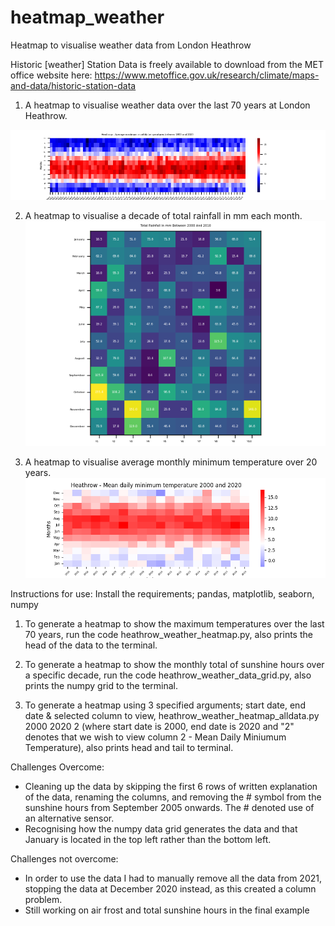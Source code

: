 # heatmap_weather
Heatmap to visualise weather data from London Heathrow

Historic [weather] Station Data is freely available to download from the MET office website here: https://www.metoffice.gov.uk/research/climate/maps-and-data/historic-station-data

1. A heatmap to visualise weather data over the last 70 years at London Heathrow.

![Image - Average Maximum Monthly Temperature Between 1950 And 2020](heathrow_heatmap_1950_2020.png)

2. A heatmap to visualise a decade of total rainfall in mm each month.
![Image - Total Rainfall in mm Over A Specific Decade](heathrow_rainfall_heatmap_decade.png)

3. A heatmap to visualise average monthly minimum temperature over 20 years.
![Image - Average Munimum Monthly Temperature Over 20 Years](heathrow_min_temp_heatmap.png)

Instructions for use:
Install the requirements; pandas, matplotlib, seaborn, numpy
1. To generate a heatmap to show the maximum temperatures over the last 70 years, run the code heathrow_weather_heatmap.py, also prints the head of the data to the terminal.

2. To generate a heatmap to show the monthly total of sunshine hours over a specific decade, run the code heathrow_weather_data_grid.py, also prints the numpy grid to the terminal.

3. To generate a heatmap using 3 specified arguments; start date, end date & selected column to view, heathrow_weather_heatmap_alldata.py 2000 2020 2 (where start date is 2000, end date is 2020 and "2" denotes that we wish to view column 2 - Mean Daily Miniumum Temperature), also prints head and tail to terminal.

Challenges Overcome:
- Cleaning up the data by skipping the first 6 rows of written explanation of the data, renaming the columns, and removing the # symbol from the sunshine hours from September 2005 onwards. The # denoted use of an alternative sensor.
- Recognising how the numpy data grid generates the data and that January is located in the top left rather than the bottom left.

Challenges not overcome:
- In order to use the data I had to manually remove all the data from 2021, stopping the data at December 2020 instead, as this created a column problem.
- Still working on air frost and total sunshine hours in the final example
